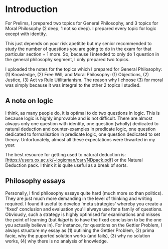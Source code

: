 # Introduction

For Prelims, I prepared two topics for General Philosophy, and 3 topics for Moral Philosophy (2 deep, 1 not so deep). I prepared every topic for logic except with identity. 

This just depends on your risk apetitite but my senior recommended to study the number of questions you are going to do in the exam for that particular section + 1 more. So, because I intended to only do 1 question in the general philosophy segment, I only prepared two topics. 

I uploaded the notes for the topics which I prepared for General Philosophy: (1) Knowledge, (2) Free Will; and Moral Philosophy: (1) Objections, (2) Justice, (3) Act vs Rule Utilitarianism. 
The reason why I choose (3) for moral was simply because it was integral to the other 2 topics I studied. 

## A note on logic

I think, as many people do, it is optimal to do two questions in logic. This is because logic is highly improvable and is not difficult. There are almost always only one question with identity, one question (wholly) dedicated to natural deduction and counter-examples in predicate logic, one question dedicated to formalisation in predicate logic, one question dedicated to set theory. Unfortunately, almost all these expectations were thwarted in my year. 

The best resource for getting used to natural deduction is: [https://users.ox.ac.uk/~logicman/carr/NDpack.pdf] or the Natural Deduction pack. I think it is quite useful as a break of sorts. 

## Philosophy essays

Personally, I find philosophy essays quite hard (much more so than politics). They are just much more demanding in the level of thinking and writing required. I found it useful to develop 'meta strategies' whereby you create a 'fixed' conclusion and evaluation you'll always use for a family of questions. Obviously, such a strategy is highly optimised for examinations and misses the point of learning (but *ikigai* is to have the fixed conclusion to be the one you actually believe in). For instance, for questions on the Gettier Problem, I always structure my essay as (1) outlining the Gettier Problem, (2) prima facie, why the puported solution works (and fails), (3) why no solution works, (4) why there is no analysis of knowledge. 
